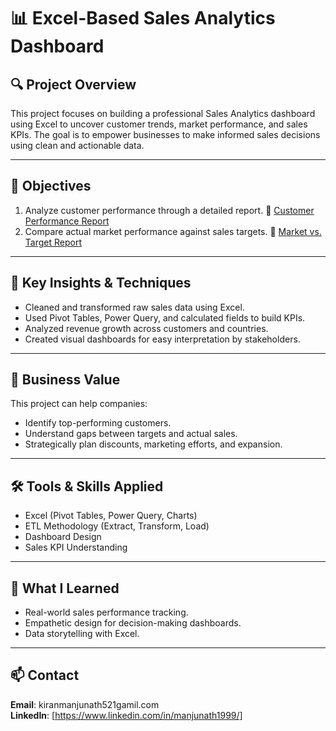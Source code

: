 # 📊 Excel-Based Sales Analytics Dashboard

## 🔍 Project Overview
This project focuses on building a professional Sales Analytics dashboard using Excel to uncover customer trends, market performance, and sales KPIs. The goal is to empower businesses to make informed sales decisions using clean and actionable data.

---

## 🎯 Objectives
1. Analyze customer performance through a detailed report.
   📄 [Customer Performance Report](https://github.com/Manjunath-K-1999/Excel-Sales-Analytics/blob/main/Customer%20Performance%20Report.pdf)
2. Compare actual market performance against sales targets.
   📄 [Market vs. Target Report](Market_Performance_vs_Target_Report.pdf)

---

## 📌 Key Insights & Techniques
- Cleaned and transformed raw sales data using Excel.
- Used Pivot Tables, Power Query, and calculated fields to build KPIs.
- Analyzed revenue growth across customers and countries.
- Created visual dashboards for easy interpretation by stakeholders.

---

## 💼 Business Value
This project can help companies:
- Identify top-performing customers.
- Understand gaps between targets and actual sales.
- Strategically plan discounts, marketing efforts, and expansion.

---

## 🛠️ Tools & Skills Applied
- Excel (Pivot Tables, Power Query, Charts)
- ETL Methodology (Extract, Transform, Load)
- Dashboard Design
- Sales KPI Understanding

---

## 🧠 What I Learned
- Real-world sales performance tracking.
- Empathetic design for decision-making dashboards.
- Data storytelling with Excel.

---

## 📫 Contact
**Email**: kiranmanjunath521gamil.com  
**LinkedIn**: [https://www.linkedin.com/in/manjunath1999/]

